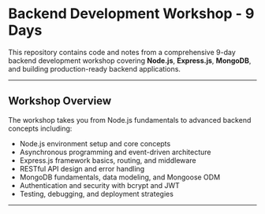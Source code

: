 # Backend Development Workshop - 9 Days

This repository contains code and notes from a comprehensive 9-day backend development workshop covering **Node.js**, **Express.js**, **MongoDB**, and building production-ready backend applications.

---

## Workshop Overview

The workshop takes you from Node.js fundamentals to advanced backend concepts including:

- Node.js environment setup and core concepts  
- Asynchronous programming and event-driven architecture  
- Express.js framework basics, routing, and middleware  
- RESTful API design and error handling  
- MongoDB fundamentals, data modeling, and Mongoose ODM  
- Authentication and security with bcrypt and JWT  
- Testing, debugging, and deployment strategies  

---




